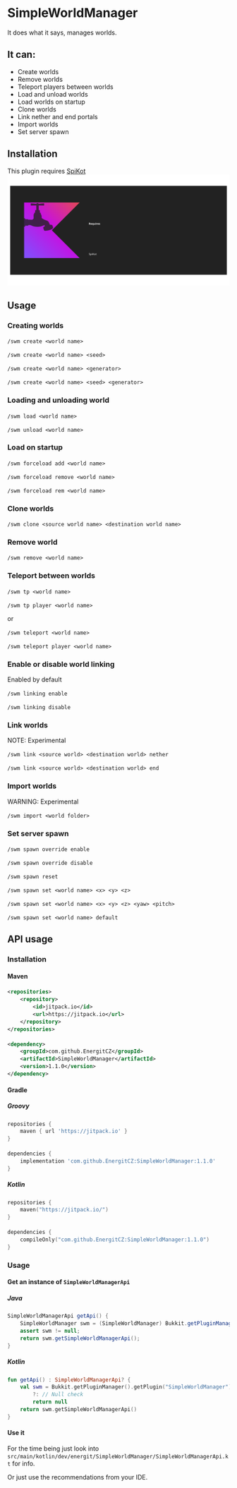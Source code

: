 # SimpleWorldManager
It does what it says, manages worlds.

## It can:
 - Create worlds
 - Remove worlds
 - Teleport players between worlds
 - Load and unload worlds
 - Load worlds on startup
 - Clone worlds
 - Link nether and end portals
 - Import worlds
 - Set server spawn

## Installation
This plugin requires [SpiKot](https://github.com/EnergitCZ/SpiKot)
![Requires SpiKot](img/requires-spikot.svg)

## Usage

### Creating worlds
`/swm create <world name>`

`/swm create <world name> <seed>`

`/swm create <world name> <generator>`

`/swm create <world name> <seed> <generator>`

### Loading and unloading world
`/swm load <world name>`

`/swm unload <world name>`

### Load on startup
`/swm forceload add <world name>`

`/swm forceload remove <world name>`

`/swm forceload rem <world name>`

### Clone worlds
`/swm clone <source world name> <destination world name>`

### Remove world
`/swm remove <world name>`

### Teleport between worlds
`/swm tp <world name>`

`/swm tp player <world name>`

or

`/swm teleport <world name>`

`/swm teleport player <world name>`

### Enable or disable world linking
Enabled by default

`/swm linking enable`

`/swm linking disable`

### Link worlds
NOTE: Experimental

`/swm link <source world> <destination world> nether`

`/swm link <source world> <destination world> end`

### Import worlds
WARNING: Experimental

`/swm import <world folder>`

### Set server spawn

`/swm spawn override enable`

`/swm spawn override disable`

`/swm spawn reset`

`/swm spawn set <world name> <x> <y> <z>`

`/swm spawn set <world name> <x> <y> <z> <yaw> <pitch>`

`/swm spawn set <world name> default`

## API usage

### Installation

#### Maven

```xml
<repositories>
    <repository>
        <id>jitpack.io</id>
        <url>https://jitpack.io</url>
    </repository>
</repositories>

<dependency>
    <groupId>com.github.EnergitCZ</groupId>
    <artifactId>SimpleWorldManager</artifactId>
    <version>1.1.0</version>
</dependency>
```

#### Gradle 

##### Groovy
```groovy
repositories {
    maven { url 'https://jitpack.io' }
}

dependencies {
    implementation 'com.github.EnergitCZ:SimpleWorldManager:1.1.0'
}
```

##### Kotlin
```kotlin
repositories {
    maven("https://jitpack.io/")
}

dependencies {
    compileOnly("com.github.EnergitCZ:SimpleWorldManager:1.1.0")
}
```

### Usage

#### Get an instance of `SimpleWorldManagerApi`

##### Java
```java
SimpleWorldManagerApi getApi() {
    SimpleWorldManager swm = (SimpleWorldManager) Bukkit.getPluginManager().getPlugin("SimpleWorldManager");
    assert swm != null;
    return swm.getSimpleWorldManagerApi();
}
```

##### Kotlin
```kotlin
fun getApi() : SimpleWorldManagerApi? {
    val swm = Bukkit.getPluginManager().getPlugin("SimpleWorldManager") as SimpleWorldManager?
        ?: // Null check
        return null
    return swm.getSimpleWorldManagerApi()
}
```

#### Use it

For the time being just look into `src/main/kotlin/dev/energit/SimpleWorldManager/SimpleWorldManagerApi.kt` for info.

Or just use the recommendations from your IDE.
